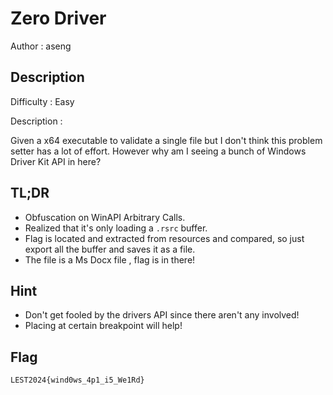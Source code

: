 # Zero Driver

Author : aseng

## Description

Difficulty : Easy

Description : 

Given a x64 executable to validate a single file but I don't think this problem setter has a lot of effort. However why am I seeing a bunch of Windows Driver Kit API in here? 

## TL;DR

- Obfuscation on WinAPI Arbitrary Calls.
- Realized that it's only loading a `.rsrc` buffer.
- Flag is located and extracted from resources and compared, so just export all the buffer and saves it as a file.
- The file is a Ms Docx file , flag is in there!

## Hint 

- Don't get fooled by the drivers API since there aren't any involved!
- Placing at certain breakpoint will help!

## Flag

```
LEST2024{wind0ws_4p1_i5_We1Rd}
```
